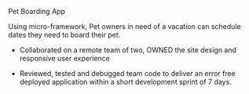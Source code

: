 Pet Boarding App

Using micro-framework, Pet owners in need of a vacation can schedule dates they need to board their pet.

- Collaborated on a remote team of two, OWNED the site design and responsive user experience

- Reviewed, tested and debugged team code to deliver an error free deployed application within a short development sprint of 7 days.
